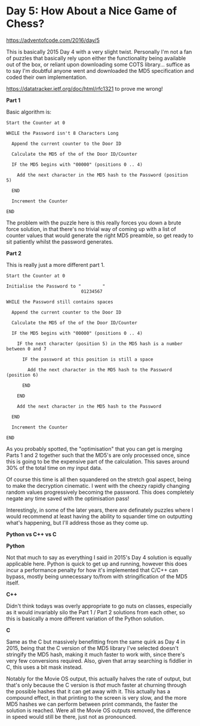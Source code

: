 # Day 5: How About a Nice Game of Chess?

https://adventofcode.com/2016/day/5

This is basically 2015 Day 4 with a very slight twist.  Personally I'm not a fan of puzzles that basically rely upon either the functionality being available out of the box, or reliant upon downloading some COTS library... suffice as to say I'm doubtful anyone went and downloaded the MD5 specification and coded their own implementation.

https://datatracker.ietf.org/doc/html/rfc1321 to prove me wrong!

**Part 1**

Basic algorithm is:

    Start the Counter at 0

    WHILE the Password isn't 8 Characters Long
    
      Append the current counter to the Door ID
      
      Calculate the MD5 of the of the Door ID/Counter
      
      IF the MD5 begins with "00000" (positions 0 .. 4)
      
        Add the next character in the MD5 hash to the Password (position 5)
        
      END
      
      Increment the Counter
      
    END

The problem with the puzzle here is this really forces you down a brute force solution, in that there's no trivial way of coming up with a list of counter values that would generate the right MD5 preamble, so get ready to sit patiently whilst the password generates.

**Part 2**

This is really just a more different part 1.

    Start the Counter at 0

    Initialise the Password to "        "
                                01234567

    WHILE the Password still contains spaces
    
      Append the current counter to the Door ID
      
      Calculate the MD5 of the of the Door ID/Counter
      
      IF the MD5 begins with "00000" (positions 0 .. 4)
      
        IF the next character (position 5) in the MD5 hash is a number between 0 and 7
        
          IF the password at this position is still a space
          
            Add the next character in the MD5 hash to the Password (position 6)
          
          END
        
        END

        Add the next character in the MD5 hash to the Password
        
      END
      
      Increment the Counter
      
    END

As you probably spotted, the "optimisation" that you can get is merging Parts 1 and 2 together such that the MD5's are only processed once, since this is going to be the expensive part of the calculation.  This saves around 30% of the total time on my input data.

Of course this time is all then squandered on the stretch goal aspect, being to make the decryption cinematic.  I went with the cheezy rapidly changing random values progressively becoming the password.  This does completely negate any time saved with the optimisation pass!

Interestingly, in some of the later years, there are definately puzzles where I would recommend at least having the ability to squander time on outputting what's happening, but I'll address those as they come up.

**Python vs C++ vs C**

**Python**

Not that much to say as everything I said in 2015's Day 4 solution is equally applicable here.  Python is quick to get up and running, however this does incur a performance penalty for how it's implemented that C/C++ can bypass, mostly being unnecessary to/from with stringification of the MD5 itself.

**C++**

Didn't think todays was overly appropriate to go nuts on classes, especially as it would invariably silo the Part 1 / Part 2 solutions from each other, so this is basically a more different variation of the Python solution.

**C**

Same as the C but massively benefitting from the same quirk as Day 4 in 2015, being that the C version of the MD5 library I've selected doesn't stringify the MD5 hash, making it much faster to work with, since there's very few conversions required.  Also, given that array searching is fiddlier in C, this uses a bit mask instead.

Notably for the Movie OS output, this actually halves the rate of output, but that's only because the C version is *that* much faster at churning through the possible hashes that it can get away with it.  This actually has a compound effect, in that printing to the screen is very slow, and the more MD5 hashes we can perform between print commands, the faster the solution is reached.  Were all the Movie OS outputs removed, the difference in speed would still be there, just not as pronounced.
